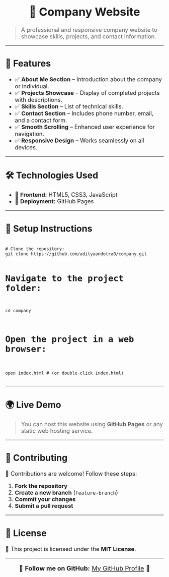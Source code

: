 <h1 align="center" style="font-size: 36px;">📌 Company Website</h1>

<blockquote style="font-size: 18px;">A professional and responsive company website to showcase skills, projects, and contact information.</blockquote>

<hr>

<h2 style="font-size: 28px;">🚀 Features</h2>
<ul style="font-size: 18px;">
<li>✅ <strong>About Me Section</strong> – Introduction about the company or individual.</li>
<li>✅ <strong>Projects Showcase</strong> – Display of completed projects with descriptions.</li>
<li>✅ <strong>Skills Section</strong> – List of technical skills.</li>
<li>✅ <strong>Contact Section</strong> – Includes phone number, email, and a contact form.</li>
<li>✅ <strong>Smooth Scrolling</strong> – Enhanced user experience for navigation.</li>
<li>✅ <strong>Responsive Design</strong> – Works seamlessly on all devices.</li>
</ul>

<hr>

<h2 style="font-size: 28px;">🛠 Technologies Used</h2>
<ul style="font-size: 18px;">
<li>🔹 <strong>Frontend:</strong> HTML5, CSS3, JavaScript</li>
<li>🔹 <strong>Deployment:</strong> GitHub Pages</li>
</ul>

<hr>

<h2 style="font-size: 28px;">📂 Setup Instructions</h2>
<pre style="font-size: 16px;">
<code>
# Clone the repository:
git clone https://github.com/adityaandotra0/company.git

# Navigate to the project folder:
cd company

# Open the project in a web browser:
open index.html  # (or double-click index.html)
</code>
</pre>

<hr>

<h2 style="font-size: 28px;">🌍 Live Demo</h2>
<blockquote style="font-size: 18px;">You can host this website using <strong>GitHub Pages</strong> or any static web hosting service.</blockquote>

<hr>

<h2 style="font-size: 28px;">🤝 Contributing</h2>
<p style="font-size: 18px;">🙌 Contributions are welcome! Follow these steps:</p>
<ol style="font-size: 18px;">
<li><strong>Fork the repository</strong></li>
<li><strong>Create a new branch</strong> (<code>feature-branch</code>)</li>
<li><strong>Commit your changes</strong></li>
<li><strong>Submit a pull request</strong></li>
</ol>

<hr>

<h2 style="font-size: 28px;">📜 License</h2>
<p style="font-size: 18px;">📄 This project is licensed under the <strong>MIT License</strong>.</p>

<hr>

<p align="center" style="font-size: 20px;">🔗 <strong>Follow me on GitHub:</strong> <a href="https://github.com/adityaandotra0">My GitHub Profile</a> 🚀</p>
